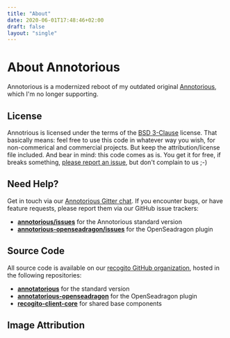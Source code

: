 ```yaml
---
title: "About"
date: 2020-06-01T17:48:46+02:00
draft: false
layout: "single"
---
```


# About Annotorious

Annotorious is a modernized reboot of my outdated original [Annotorious](https://github.com/annotorious/annotorious), 
which I'm no longer supporting.

## License

Annotrious is licensed under the terms of the [BSD 3-Clause](https://github.com/recogito/annotorious/blob/master/LICENSE) 
license. That basically means: feel free to use this code in whatever way you wish, for non-commerical and commercial
projects. But keep the attribution/license file included. And bear in mind: this code comes as is. You get it for free,
if breaks something, [please report an issue](https://github.com/recogito/annotorious/issues), but don't complain to us ;-)

## Need Help?

Get in touch via our [Annotorious Gitter chat](https://gitter.im/recogito/annotorious). If you encounter bugs, or
have feature requests, please report them via our GitHub issue trackers:

- __[annotorious/issues](https://github.com/recogito/annotorious/issues)__ for the Annotorious standard version
- __[annotorious-openseadragon/issues](https://github.com/recogito/annotorious-openseadragon/issues)__
  for the OpenSeadragon plugin

## Source Code

All source code is available on our [recogito GitHub organization](https://github.com/recogito), hosted 
in the following repositories:

- __[annotatorious](https://github.com/recogito/annotorious)__ for the standard version
- __[annotatorious-openseadragon](https://github.com/recogito/annotorious-openseadragon)__ for the OpenSeadragon plugin
- __[recogito-client-core](https://github.com/recogito/recogito-client-core)__ for shared base components

## Image Attribution